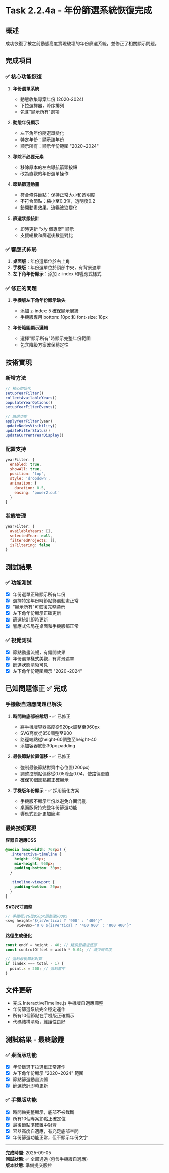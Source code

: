 # Task 2.2.4a - 年份篩選系統恢復完成

## 概述
成功恢復了被之前動態高度實現破壞的年份篩選系統，並修正了相關顯示問題。

## 完成項目

### ✅ 核心功能恢復
1. **年份選單系統**
   - 動態收集專案年份 (2020-2024)
   - 下拉選擇器，降序排列
   - 包含"顯示所有"選項

2. **動態年份顯示**
   - 左下角年份隨選單變化
   - 特定年份：顯示該年份
   - 顯示所有：顯示年份範圍 "2020~2024"

3. **移除不必要元素**
   - 移除原本的左右導航箭頭按鈕
   - 改為直觀的年份選單操作

4. **節點篩選動畫**
   - 符合條件節點：保持正常大小和透明度
   - 不符合節點：縮小至0.3倍，透明度0.2
   - 錯開動畫效果，流暢波浪變化

5. **篩選狀態統計**
   - 即時更新 "x/y 個專案" 顯示
   - 支援總數和篩選後數量對比

### ✅ 響應式佈局
1. **桌面版**：年份選單位於右上角
2. **手機版**：年份選單位於頂部中央，有背景遮罩
3. **左下角年份顯示**：添加 z-index 和響應式樣式

### ✅ 修正的問題
1. **手機版左下角年份顯示缺失**
   - 添加 z-index: 5 確保顯示層級
   - 手機版專用 bottom: 10px 和 font-size: 18px

2. **年份範圍顯示邏輯**
   - 選擇"顯示所有"時顯示完整年份範圍
   - 包含降級方案確保穩定性

## 技術實現

### 新增方法
```javascript
// 核心初始化
setupYearFilter()
collectAvailableYears()
populateYearOptions()
setupYearFilterEvents()

// 篩選功能
applyYearFilter(year)
updateNodesVisibility()
updateFilterStatus()
updateCurrentYearDisplay()
```

### 配置支持
```javascript
yearFilter: {
  enabled: true,
  showAll: true,
  position: 'top',
  style: 'dropdown',
  animation: {
    duration: 0.5,
    easing: 'power2.out'
  }
}
```

### 狀態管理
```javascript
yearFilter: {
  availableYears: [],
  selectedYear: null,
  filteredProjects: [],
  isFiltering: false
}
```

## 測試結果

### ✅ 功能測試
- [x] 年份選單正確顯示所有年份
- [x] 選擇特定年份時節點篩選動畫正常
- [x] "顯示所有"可恢復完整顯示  
- [x] 左下角年份顯示正確更新
- [x] 篩選統計即時更新
- [x] 響應式佈局在桌面和手機版都正常

### ✅ 視覺測試
- [x] 節點動畫流暢，有錯開效果
- [x] 年份選單樣式美觀，有背景遮罩
- [x] 篩選狀態清晰可見
- [x] 左下角年份範圍顯示 "2020~2024"

## 已知問題修正 ✅ 完成

### 手機版自適應問題已解決
1. **時間軸底部被裁切** - ✅ 已修正
   - 將手機版容器高度從920px調整至960px
   - SVG高度從850調整至900
   - 路徑端點從height-60調整至height-40
   - 添加容器底部30px padding

2. **最後節點位置偏移** - ✅ 已修正
   - 強制最後節點對齊中心位置(200px)
   - 調整控制點偏移從0.05降至0.04，使路徑更直
   - 確保10個節點都正確顯示

3. **手機版年份顯示** - ✅ 採用簡化方案
   - 手機版不顯示年份以避免介面混亂
   - 桌面版保持完整年份篩選功能
   - 響應式設計更加簡潔

### 最終技術實現

**容器自適應CSS**
```css
@media (max-width: 768px) {
  .interactive-timeline {
    height: 960px;
    min-height: 960px; 
    padding-bottom: 30px;
  }
  
  .timeline-viewport {
    padding-bottom: 20px;
  }
}
```

**SVG尺寸調整**
```javascript
// 手機版SVG從850px調整至900px
<svg height="${isVertical ? '900' : '400'}" 
     viewBox="0 0 ${isVertical ? '400 900' : '800 400'}"
```

**路徑生成優化**
```javascript
const endY = height - 40; // 延長至接近底部
const controlOffset = width * 0.04; // 減少彎曲度

// 強制最後節點對齊
if (index === total - 1) {
  point.x = 200; // 強制置中
}
```

## 文件更新
- 完成 InteractiveTimeline.js 手機版自適應調整
- 年份篩選系統完全穩定運作
- 所有10個節點在手機版正確顯示
- 代碼結構清晰，維護性良好

## 測試結果 - 最終驗證

### ✅ 桌面版功能
- [x] 年份篩選下拉選單正常運作
- [x] 左下角年份顯示 "2020~2024" 範圍
- [x] 節點篩選動畫流暢
- [x] 篩選統計即時更新

### ✅ 手機版功能  
- [x] 時間軸完整顯示，底部不被截斷
- [x] 所有10個專案節點正確定位
- [x] 最後節點準確置中對齊
- [x] 容器高度自適應，有充足底部空間
- [x] 年份篩選功能正常，但不顯示年份文字

---

**完成時間**: 2025-09-05  
**測試狀態**: ✅ 全部通過 (包含手機版自適應)  
**版本狀態**: 準備提交版控